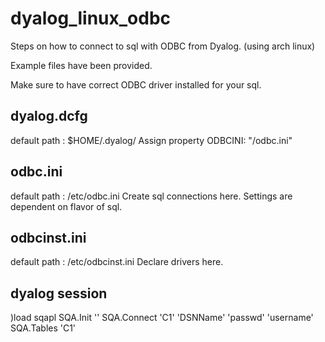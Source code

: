 # dyalog_linux_odbc

Steps on how to connect to sql with ODBC from Dyalog. (using arch linux)

Example files have been provided.

Make sure to have correct ODBC driver installed for your sql.

## dyalog.dcfg
default path : $HOME/.dyalog/
Assign property ODBCINI: "<path-to>/odbc.ini"

## odbc.ini
default path : /etc/odbc.ini
Create sql connections here. Settings are dependent on flavor of sql.

## odbcinst.ini
default path : /etc/odbcinst.ini
Declare drivers here.

## dyalog session
)load sqapl
SQA.Init ''
SQA.Connect 'C1' 'DSNName' 'passwd' 'username'
SQA.Tables 'C1'
